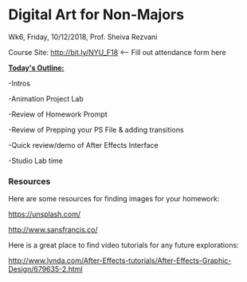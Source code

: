 # Digital Art for Non-Majors

Wk6, Friday, 10/12/2018, Prof. Sheiva Rezvani

Course Site: http://bit.ly/NYU_F18 <-- Fill out attendance form here



**<u>Today's Outline:</u>**

-Intros

-Animation Project Lab

-Review of Homework Prompt

-Review of Prepping your PS File & adding transitions

-Quick review/demo of After Effects Interface

-Studio Lab time



### Resources

Here are some resources for finding images for your homework:

https://unsplash.com/

http://www.sansfrancis.co/

Here is a great place to find video tutorials for any future explorations:

http://www.lynda.com/After-Effects-tutorials/After-Effects-Graphic-Design/679635-2.html
